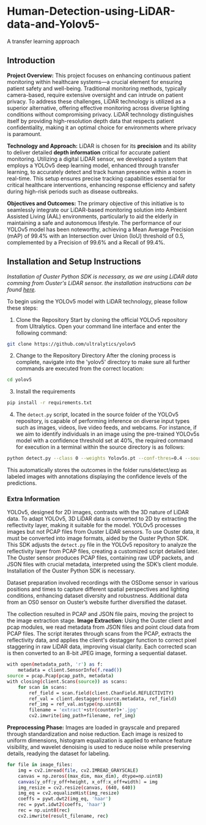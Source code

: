 # Human-Detection-using-LiDAR-data-and-Yolov5-
A transfer learning approach

## Introduction

**Project Overview:**
This project focuses on enhancing continuous patient monitoring within healthcare systems—a crucial element for ensuring patient safety and well-being. Traditional monitoring methods, typically camera-based, require extensive oversight and can intrude on patient privacy. To address these challenges, LiDAR technology is utilized as a superior alternative, offering effective monitoring across diverse lighting conditions without compromising privacy. LiDAR technology distinguishes itself by providing high-resolution depth data that respects patient confidentiality, making it an optimal choice for environments where privacy is paramount.

**Technology and Approach:**
LiDAR is chosen for its **precision** and its ability to deliver detailed **depth information** critical for accurate patient monitoring. Utilizing a digital LiDAR sensor, we developed a system that employs a YOLOv5 deep learning model, enhanced through transfer learning, to accurately detect and track human presence within a room in real-time. This setup ensures precise tracking capabilities essential for critical healthcare interventions, enhancing response efficiency and safety during high-risk periods such as disease outbreaks.

**Objectives and Outcomes:**
The primary objective of this initiative is to seamlessly integrate our LiDAR-based monitoring solution into Ambient Assisted Living (AAL) environments, particularly to aid the elderly in maintaining a safe and autonomous lifestyle. The performance of our YOLOv5 model has been noteworthy, achieving a Mean Average Precision (mAP) of 99.4% with an Intersection over Union (IoU) threshold of 0.5, complemented by a Precision of 99.6% and a Recall of 99.4%.

## Installation and Setup Instructions

*Installation of Ouster Python SDK is necessary, as we are using LiDAR data comming from Ouster's LiDAR sensor. the installation instructions can be found [here](https://static.ouster.dev/sdk-docs/).*

To begin using the YOLOv5 model with LiDAR technology, please follow these steps:

1. Clone the Repository Start by cloning the official YOLOv5 repository from Ultralytics. Open your command line interface and enter the following command:
```bash
git clone https://github.com/ultralytics/yolov5
```

2. Change to the Repository Directory After the cloning process is complete, navigate into the 'yolov5' directory to make sure all further commands are executed from the correct location:

```bash
cd yolov5
```

3.  Install the requirements
```bash
pip install -r requirements.txt
```
4. The `detect.py` script, located in the source folder of the YOLOv5 repository, is capable of performing inference on diverse input types such as images, videos, live video feeds, and webcams. For instance, if we aim to identify individuals in an image using the pre-trained YOLOv5s model with a confidence threshold set at 40%, the required command for execution in a terminal within the source directory is as follows:
```bash
python detect.py --class 0 --weights Yolov5s.pt --conf-thres=0.4 --source example_pic.jpeg --view-img
```
This automatically stores the outcomes in the folder runs/detect/exp as labeled images with annotations displaying the confidence levels of the predictions.

### Extra Information 

YOLOv5, designed for 2D images, contrasts with the 3D nature of LiDAR data. To adapt YOLOv5, 3D LiDAR data is converted to 2D by extracting the reflectivity layer, making it suitable for the model.
YOLOv5 processes images but not PCAP files from Ouster LiDAR sensors. To use Ouster data, it must be converted into image formats, aided by the Ouster Python SDK. This SDK adjusts the `detect.py` file in the YOLOv5 repository to analyze the reflectivity layer from PCAP files, creating a customized script detailed later.
The Ouster sensor produces PCAP files, containing raw UDP packets, and JSON files with crucial metadata, interpreted using the SDK’s client module. Installation of the Ouster Python SDK is necessary.

Dataset preparation involved recordings with the OSDome sensor in various positions and times to capture different spatial perspectives and lighting conditions, enhancing dataset diversity and robustness. Additional data from an OS0 sensor on Ouster’s website further diversified the dataset.

The collection resulted in PCAP and JSON file pairs, moving the project to the image extraction stage.
**Image Extraction:** Using the Ouster client and pcap modules, we read metadata from JSON files and point cloud data from PCAP files. The script iterates through scans from the PCAP, extracts the reflectivity data, and applies the client's destagger function to correct pixel staggering in raw LiDAR data, improving visual clarity. Each corrected scan is then converted to an 8-bit JPEG image, forming a sequential dataset.
```bash
with open(metadata_path, 'r') as f:
    metadata = client.SensorInfo(f.read())
source = pcap.Pcap(pcap_path, metadata)
with closing(client.Scans(source)) as scans:
    for scan in scans:
        ref_field = scan.field(client.ChanField.REFLECTIVITY)
        ref_val = client.destagger(source.metadata, ref_field)
        ref_img = ref_val.astype(np.uint8)
        filename = 'extract'+str(counter)+'.jpg'
        cv2.imwrite(img_path+filename, ref_img)
```
**Preprocessing Phase:** Images are loaded in grayscale and prepared through standardization and noise reduction. Each image is resized to uniform dimensions, histogram equalization is applied to enhance feature visibility, and wavelet denoising is used to reduce noise while preserving details, readying the dataset for labeling.
```bash
for file in image_files:
    img = cv2.imread(file, cv2.IMREAD_GRAYSCALE)
    canvas = np.zeros((max_dim, max_dim), dtype=np.uint8)
    canvas[y_off:y_off+height, x_off:x_off+width] = img
    img_resize = cv2.resize(canvas, (640, 640))
    img_eq = cv2.equalizeHist(img_resize)
    coeffs = pywt.dwt2(img_eq, 'haar')
    rec = pywt.idwt2(coeffs, 'haar')
    rec = np.uint8(rec)
    cv2.imwrite(result_filename, rec)
```

